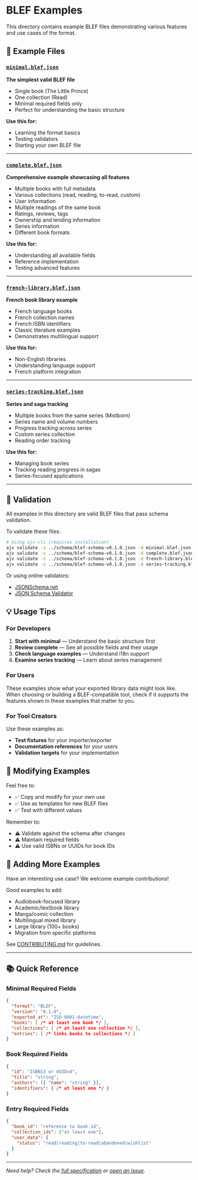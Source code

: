 # BLEF Examples

This directory contains example BLEF files demonstrating various features and use cases of the format.

## 📁 Example Files

### [`minimal.blef.json`](./minimal.blef.json)
**The simplest valid BLEF file**

- Single book (The Little Prince)
- One collection (Read)
- Minimal required fields only
- Perfect for understanding the basic structure

**Use this for:**
- Learning the format basics
- Testing validators
- Starting your own BLEF file

---

### [`complete.blef.json`](./complete.blef.json)
**Comprehensive example showcasing all features**

- Multiple books with full metadata
- Various collections (read, reading, to-read, custom)
- User information
- Multiple readings of the same book
- Ratings, reviews, tags
- Ownership and lending information
- Series information
- Different book formats

**Use this for:**
- Understanding all available fields
- Reference implementation
- Testing advanced features

---

### [`french-library.blef.json`](./french-library.blef.json)
**French book library example**

- French language books
- French collection names
- French ISBN identifiers
- Classic literature examples
- Demonstrates multilingual support

**Use this for:**
- Non-English libraries
- Understanding language support
- French platform integration

---

### [`series-tracking.blef.json`](./series-tracking.blef.json)
**Series and saga tracking**

- Multiple books from the same series (Mistborn)
- Series name and volume numbers
- Progress tracking across series
- Custom series collection
- Reading order tracking

**Use this for:**
- Managing book series
- Tracking reading progress in sagas
- Series-focused applications

---

## 🧪 Validation

All examples in this directory are valid BLEF files that pass schema validation.

To validate these files:

```bash
# Using ajv-cli (requires installation)
ajv validate -s ../schema/blef-schema-v0.1.0.json -d minimal.blef.json
ajv validate -s ../schema/blef-schema-v0.1.0.json -d complete.blef.json
ajv validate -s ../schema/blef-schema-v0.1.0.json -d french-library.blef.json
ajv validate -s ../schema/blef-schema-v0.1.0.json -d series-tracking.blef.json
```

Or using online validators:
- [JSONSchema.net](https://www.jsonschemavalidator.net/)
- [JSON Schema Validator](https://json-schema-validator.herokuapp.com/)

## 💡 Usage Tips

### For Developers

1. **Start with minimal** — Understand the basic structure first
2. **Review complete** — See all possible fields and their usage
3. **Check language examples** — Understand i18n support
4. **Examine series tracking** — Learn about series management

### For Users

These examples show what your exported library data might look like. When choosing or building a BLEF-compatible tool, check if it supports the features shown in these examples that matter to you.

### For Tool Creators

Use these examples as:
- **Test fixtures** for your importer/exporter
- **Documentation references** for your users
- **Validation targets** for your implementation

## 🔧 Modifying Examples

Feel free to:
- ✅ Copy and modify for your own use
- ✅ Use as templates for new BLEF files
- ✅ Test with different values

Remember to:
- ⚠️ Validate against the schema after changes
- ⚠️ Maintain required fields
- ⚠️ Use valid ISBNs or UUIDs for book IDs

## 📝 Adding More Examples

Have an interesting use case? We welcome example contributions!

Good examples to add:
- Audiobook-focused library
- Academic/textbook library
- Manga/comic collection
- Multilingual mixed library
- Large library (100+ books)
- Migration from specific platforms

See [CONTRIBUTING.md](../CONTRIBUTING.md) for guidelines.

---

## 📚 Quick Reference

### Minimal Required Fields

```json
{
  "format": "BLEF",
  "version": "0.1.0",
  "exported_at": "ISO-8601-datetime",
  "books": [ /* at least one book */ ],
  "collections": [ /* at least one collection */ ],
  "entries": [ /* links books to collections */ ]
}
```

### Book Required Fields

```json
{
  "id": "ISBN13 or UUIDv4",
  "title": "string",
  "authors": [{ "name": "string" }],
  "identifiers": { /* at least one */ }
}
```

### Entry Required Fields

```json
{
  "book_id": "reference to book.id",
  "collection_ids": ["at least one"],
  "user_data": {
    "status": "read|reading|to-read|abandoned|wishlist"
  }
}
```

---

*Need help? Check the [full specification](../blef_specification.md) or [open an issue](https://github.com/yoanbernabeu/BLEF/issues).*

